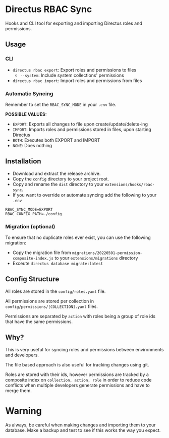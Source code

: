 # Directus RBAC Sync
Hooks and CLI tool for exporting and importing Directus roles and permissions.

## Usage

### CLI

 - `directus rbac export`: Export roles and permissions to files
   - `--system`: Include system collections' permissions
 - `directus rbac import`: Import roles and permissions from files

### Automatic Syncing

Remember to set the `RBAC_SYNC_MODE`  in your `.env` file.

**POSSIBLE VALUES:**
 - `EXPORT`: Exports all changes to file upon create/update/delete-ing
 - `IMPORT`: Imports roles and permissions stored in files, upon starting Directus
 - `BOTH`: Executes both EXPORT and IMPORT
 - `NONE`: Does nothing


## Installation

- Download and extract the release archive.
- Copy the `config` directory to your project root.
- Copy and rename the `dist` directory to your `extensions/hooks/rbac-sync`.
- If you want to override or automate syncing add the following to your `.env`
```
RBAC_SYNC_MODE=EXPORT
RBAC_CONFIG_PATH=./config
```

### Migration (optional)

To ensure that no duplicate roles ever exist, you can use the following migration:
- Copy the migration file from `migrations/20220501-permission-composite-index.js` to your `extensions/migrations` directory
- Exceute `directus database migrate:latest`


## Config Structure

All roles are stored in the `config/roles.yaml` file.

All permissions are stored per collection in `config/permissions/[COLLECTION].yaml` files.

Permissions are separated by `action` with roles being a group of role ids that have the same permissions.

## Why?
This is very useful for syncing roles and permissions between environments and developers.

The file based approach is also useful for tracking changes using git.

Roles are stored with their ids, however permissions are tracked by a composite index on `collection, action, role` in order to reduce code conflicts when multiple developers generate permissions and have to merge them.


# Warning

As always, be careful when making changes and importing them to your database. Make a backup and test to see if this works the way you expect.
